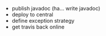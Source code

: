* publish javadoc (ha... write javadoc)
* deploy to central
* define exception strategy
* get travis back online